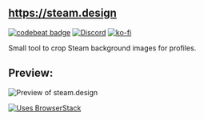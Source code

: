 ## https://steam.design
[![codebeat badge](https://codebeat.co/badges/104ae168-7f7e-48bb-9e21-1eb3d0062bbc)](https://codebeat.co/projects/github-com-sapic-sapic-master)
 [![Discord](https://discordapp.com/api/guilds/304986224467378177/widget.png)](https://discord.gg/jnqnHuX)
 [![ko-fi](https://www.ko-fi.com/img/donate_sm.png)](https://ko-fi.com/H2H8NYMB)


Small tool to crop Steam background images for profiles.

## Preview:

![Preview of steam.design](http://i.oddball.tf/ppIHb.jpg?raw=true)

[![Uses BrowserStack](https://i.oddball.tf/8W9UiP.png?raw=true)](https://www.browserstack.com)
